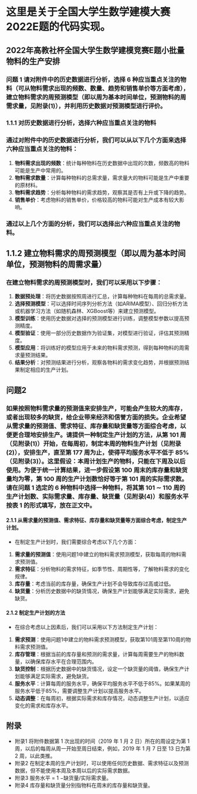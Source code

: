 # 这里是关于全国大学生数学建模大赛2022E题的代码实现。

## 2022年高教社杯全国大学生数学建模竞赛E题小批量物料的生产安排

### 问题 1 请对附件中的历史数据进行分析，选择 6 种应当重点关注的物料（可从物料需求出现的频数、数量、趋势和销售单价等方面考虑），建立物料需求的周预测模型（即以周为基本时间单位，预测物料的周需求量，见附录(1)），并利用历史数据对预测模型进行评价。

### 1.1.1 对历史数据进行分析，选择六种应当重点关注的物料

### 通过对附件中的历史数据进行分析，我们可以从以下几个方面来选择六种应当重点关注的物料：

1. **物料需求出现的频数**：统计每种物料在历史数据中出现的次数，频数高的物料可能是生产中常用的。
2. **物料需求数量**：计算每种物料的总需求量，需求量大的物料可能是生产中重要的原材料。
3. **物料需求趋势**：分析每种物料的需求趋势，观察其是否有上升或下降的趋势。
4. **销售单价**：考虑物料的销售单价，价格较高的物料可能对生产成本有较大影响。

### 通过以上几个方面的分析，我们可以选择出六种应当重点关注的物料。

## 1.1.2 建立物料需求的周预测模型（即以周为基本时间单位，预测物料的周需求量）

### 在建立物料需求的周预测模型时，我们可以采用以下步骤：

1. **数据预处理**：将历史数据按照周进行汇总，计算每种物料在每周的总需求量。
2. **选择预测模型**：可以选择时间序列分析方法（如ARIMA模型）、回归分析方法或机器学习方法（如随机森林、XGBoost等）来建立预测模型。
3. **模型训练**：使用历史数据对选择的预测模型进行训练，调整模型参数以提高预测精度。
4. **模型验证**：使用一部分历史数据作为验证集，对模型进行验证，评估其预测精度。
5. **模型应用**：将训练好的模型应用于未来的物料需求预测，得到每种物料的周需求量预测结果。
6. **结果分析**：对预测结果进行分析，观察各物料的需求变化趋势，并根据预测结果制定相应的生产计划。

## 问题2

### 如果按照物料需求量的预测值来安排生产，可能会产生较大的库存，或者出现较多的缺货，给企业带来经济和信誉方面的损失。企业希望从需求量的预测值、需求特征、库存量和缺货量等方面综合考虑，以便更合理地安排生产。请提供一种制定生产计划的方法，从第 101 周（见附录(1)）开始，在每周初，制定本周的物料生产计划（见附录(2)），安排生产，直至第 177 周为止，使得平均服务水平不低于 85%（见附录(3)）。这里假设：本周计划生产的物料，只能在下周及以后使用。为便于统一计算结果，进一步假设第 100 周末的库存量和缺货量均为零，第 100 周的生产计划数恰好等于第 101 周的实际需求数。请在问题 1 选定的 6 种物料中选择一种物料，将其第 101 ∼ 110 周的生产计划数、实际需求量、库存量、缺货量（见附录(4)）和服务水平按表 1 的形式填写，放在正文中。

#### 2.1.1 从需求量的预测值、需求特征、库存量和缺货量等方面综合考虑，制定生产计划。

- 在制定生产计划时，我们需要综合考虑以下几个方面：

1. **需求量的预测值**：使用问题1中建立的物料需求预测模型，获取每周的物料需求预测值。
2. **需求特征**：分析物料的需求特征，如季节性、周期性等，了解物料需求的变化规律。
3. **库存量**：考虑当前的库存量，确保生产计划不会导致库存过高或过低。
4. **缺货量**：分析历史数据中的缺货情况，确保生产计划能够满足实际需求，避免缺货。

#### 2.1.2 制定生产计划的方法

- 在综合考虑以上因素后，我们可以采用以下方法制定生产计划：

1. **需求预测**：使用问题1中建立的物料需求预测模型，获取第101周至第110周的物料需求预测值。
2. **库存管理**：根据当前的库存量和预测的需求量，计算每周需要生产的物料数量，以确保库存水平在合理范围内。
3. **缺货控制**：根据历史数据中的缺货情况，设定一个缺货量的阈值，确保生产计划能够满足实际需求，避免缺货。
4. **服务水平**：计算每周的服务水平，确保平均服务水平不低于85%。如果某周的服务水平低于85%，需要调整生产计划以提高服务水平。
5. **动态调整**：在每周初，根据实际需求和库存情况，动态调整生产计划，以适应变化的需求和库存水平。

## 附录

- 附录1 将附件数据第 1 次出现的时间（2019 年 1 月 2 日）所在的周设定为第 1 周，以后的每周从周一开始至周日结束，例如，2019 年 1 月 7 日至 13 日为第 2 周，以此类推。
- 附录2 在制定本周的生产计划时，可以使用任何历史数据、需求特征以及预测数据，但不能使用本周及本周以后的实际需求数据。
- 附录3 服务水平 = 1 −缺货量/实际需求量。
- 附录4 库存量和缺货量分别指物料在周末的库存量和缺货量。
